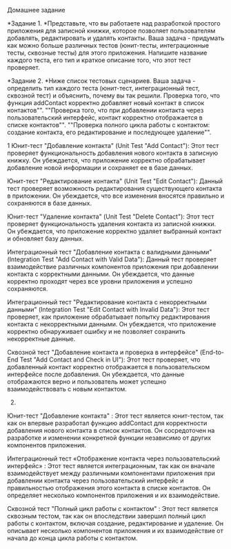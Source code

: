 Домашнее задание

*Задание 1. *Представьте, что вы работаете над разработкой простого приложения для записной книжки, которое позволяет пользователям добавлять, редактировать и удалять контакты.
Ваша задача - придумать как можно больше различных тестов (юнит-тесты, интеграционные тесты, сквозные тесты) для этого приложения. Напишите название каждого теста, его тип и краткое описание того, что этот тест проверяет.

*Задание 2. *Ниже список тестовых сценариев. Ваша задача - определить тип каждого теста (юнит-тест, интеграционный тест, сквозной тест) и объяснить, почему вы так решили.
Проверка того, что функция addContact корректно добавляет новый контакт в список контактов"".
""Проверка того, что при добавлении контакта через пользовательский интерфейс, контакт корректно отображается в списке контактов"".
""Проверка полного цикла работы с контактом: создание контакта, его редактирование и последующее удаление"".



1 Юнит-тест "Добавление контакта" (Unit Test "Add Contact"): Этот тест проверяет функциональность добавления нового контакта в записную книжку. Он убеждается, что приложение корректно обрабатывает добавление новой информации и сохраняет ее в базе данных.

Юнит-тест "Редактирование контакта" (Unit Test "Edit Contact"): Данный тест проверяет возможность редактирования существующего контакта в приложении. Он убеждается, что все изменения вносятся правильно и сохраняются в базе данных.

Юнит-тест "Удаление контакта" (Unit Test "Delete Contact"): Этот тест проверяет функциональность удаления контакта из записной книжки. Он убеждается, что приложение корректно удаляет выбранный контакт и обновляет базу данных.

Интеграционный тест "Добавление контакта с валидными данными" (Integration Test "Add Contact with Valid Data"): Данный тест проверяет взаимодействие различных компонентов приложения при добавлении контакта с корректными данными. Он убеждается, что данные корректно проходят через все уровни приложения и успешно сохраняются.

Интеграционный тест "Редактирование контакта с некорректными данными" (Integration Test "Edit Contact with Invalid Data"): Этот тест проверяет, как приложение обрабатывает попытку редактирования контакта с некорректными данными. Он убеждается, что приложение корректно обнаруживает ошибку и не позволяет сохранить некорректные данные.

Сквозной тест "Добавление контакта и проверка в интерфейсе" (End-to-End Test "Add Contact and Check in UI"): Этот тест проверяет, что добавленный контакт корректно отображается в пользовательском интерфейсе после добавления. Он убеждается, что данные отображаются верно и пользователь может успешно взаимодействовать с новым контактом.

2. 
Юнит-тест "Добавление контакта" : Этот тест является юнит-тестом, так как он впервые разработал функцию addContact для корректности добавления нового контакта в список контактов. Он сосредоточен на разработке и изменении конкретной функции независимо от других компонентов приложения.

Интеграционный тест «Отображение контакта через пользовательский интерфейс» : Этот тест является интеграционным, так как он вначале взаимодействует между различными компонентами приложения при добавлении контакта через пользовательский интерфейс и правильностью отображения этого контакта в списке контактов. Он определяет несколько компонентов приложения и их взаимодействие.

Сквозной тест "Полный цикл работы с контактом" : Этот тест является сквозным тестом, так как он впоследствии завершил полный цикл работы с контактом, включая создание, редактирование и удаление. Он описывает несколько компонентов приложения и их взаимодействие от начала до конца цикла работы с контактом.